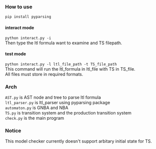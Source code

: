 ### How to use
```pip install pyparsing```

#### interact mode
```python interact.py -i```  
Then type the ltl formula want to examine and TS filepath.


#### test mode
```python interact.py -l ltl_file_path -t TS_file_path```   
This command will run the ltl_formula in ltl_file with TS in TS_file.  
All files must store in required formats.

### Arch
```AST.py``` is AST node and tree to parse ltl formula  
```ltl_parser.py``` is ltl_parser using pyparsing package  
```automaton.py``` is GNBA and NBA  
```TS.py``` is transition system and the production transition system  
```check.py``` is the main program

### Notice
This model checker currently doesn't support arbitary initial state for TS.
